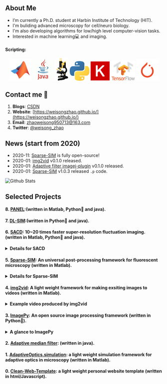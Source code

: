 

## About Me
- I’m currently a Ph.D. student at Harbin Institute of Technology (HIT).
- I'm buliding advanced microscopy for cell/neuro biology.
- I'm also developing algorithms for low/high level computer-vision tasks.
- Interested in machine learning:computer: and imaging.
#### Scripting:

<p align="center">
<img src='./imgs/MATLAB.jpg' width=70>
<img src='./imgs/java.jpg' width=70>
<img src='./imgs/imagej-128.png' width=42>
<img src='./imgs/Python.jpg' width=63>
<img src='./imgs/Keras.png' width=63>
<img src='./imgs/TensorFlow.png' width=77>
<img src='./imgs/pytorch.png' width=70>
</p>

## Contact me 📱

1. **Blogs**: [CSDN](https://blog.csdn.net/weixin_41923961/)
2. **Website**: [https://weisongzhao.github.io/](https://weisongzhao.github.io/)
3. **Email**: zhaoweisong950713@163.com
4. **Twitter**: [@weisong_zhao](https://twitter.com/weisong_zhao)

## News (start from 2020)

- 2020-11: [Sparse-SIM](https://github.com/WeisongZhao/Sparse-SIM) is fully open-source!
- 2020-01: [img2vid](https://github.com/WeisongZhao/img2vid) v0.1.0 released.
- 2020-01: [Adaptive filter imagej-plugin](https://github.com/WeisongZhao/AdaptiveMedian.imagej) v0.1.0 released.
- 2020-01: [Sparse-SIM](https://github.com/WeisongZhao/Sparse-SIM) v1.0.3 released `.p` code.

![Github Stats](https://github-readme-stats.vercel.app/api?username=WeisongZhao&show_icons=true&theme=dark)

## Selected Projects

#### 8. [PANEL](https://github.com/WeisongZhao/PANEL):(written in Matlab, Python:snake: and java).

#### 7. [DL-SIM](https://github.com/WeisongZhao/DL-SIM):(written in Python:snake: and java).

#### 6. [SACD](https://github.com/WeisongZhao/SACD): 10~20 times faster super-resolution fluctuation imaging. (written in Matlab, Python:snake: and java).

<details>
<summary><b>Details for SACD</b></summary>
<b>Concept:</b>
<p align="left">
<img src='./imgs/SACD model.png' width=700>
</p>
</details>


#### 5. [Sparse-SIM](https://github.com/WeisongZhao/Sparse-SIM): An universal post-processing framework for fluorescent microscopy (written in Matlab).

<details>
<summary><b>Details for Sparse-SIM</b></summary>
<b>Concept:</b>
<br>
<p align="left">
<img src='./imgs/GUIv2.png' width=700>
</p>
<b>Algorithm UI:</b>
<p align="left">
<img src='./imgs/GUI.png' width=700>
</p>
</details>

#### 4. [img2vid](https://github.com/WeisongZhao/img2vid): A light weight framework for making exsiting images to videos (written in Matlab).

<details>
<summary><b>Example video produced by img2vid</b></summary>
<p align="left">
<img src='./imgs/stage2.gif' width=700>
</p>
</details>

#### 3. [ImagePy](https://github.com/Image-Py/imagepy): An open source image processing framework (written in Python:snake:).

<details>
<summary><b>A glance to ImagePy</b></summary>
<p align="left">
<img src='./imgs/OS5.png' width=700>
</p>
</details>

#### 2. [Adaptive median filter](https://github.com/WeisongZhao/AdaptiveMedian.imagej): (written in java). 

#### 1. [AdaptiveOptics.simulation](https://github.com/WeisongZhao/AdaptiveOptics.simulation): a light weight simulation framework for adaptive optics in microscopy (written in Matlab).

#### 0. [Clean-Web-Template](https://github.com/WeisongZhao/CleanWebTemplate): a light weight personal website template (written in html/Javascript).


<!--
## Software list:

||FIJI/ImageJ plugin|Matlab framework|Python framework|Other utils|
|---|----|----|----|----|
|icon|<p align="center"><img src='/imgs/imagej-128.png' width=30></p>|<p align="center"><img src='/imgs/MATLAB.jpg' width=50></p>|<p align="center"><img src='/imgs/Python.jpg' width=45></p>|<p align="center"><img src='/imgs/utils.png' width=45></p>|
|1|[PANELJ](https://github.com/WeisongZhao/PANELJ) (private)|[PANELM](https://github.com/WeisongZhao/PANELM) (private)|[ImagePy](https://github.com/Image-Py/imagepy)|[CleanWebTemplate](https://github.com/WeisongZhao/CleanWebTemplate)|
|2|[SACDj](https://github.com/WeisongZhao/SACDj) (private)|[SACDM](https://github.com/WeisongZhao/SACDM) (private)|[DL-SIM](https://github.com/WeisongZhao/DL-SIM) (private)| |
|3|[Adaptive median filter](https://github.com/WeisongZhao/AdaptiveMedian.imagej)|[img2vid](https://github.com/WeisongZhao/img2vid)|img2vidPy (in progress)| |
|4|[POFI](https://github.com/WeisongZhao/POFI.imagej) (private)|[Bayes-LFM](https://github.com/WeisongZhao/Bayes-LFM) (private)|PANELPy (in progress)| |
|5|SparseJ (in progress)|[Sparse-SIM](https://github.com/WeisongZhao/Sparse-SIM)|SparsePy (in progress)| |
|6|img2vidJ (in progress)|[Palette](https://github.com/WeisongZhao/Palette.ui)|LFMpy (in progress)| |
|6| |[AdaptiveOptics.simulation](https://github.com/WeisongZhao/AdaptiveOptics.simulation)| | |
|7| |[MNIST_Recognization](https://github.com/WeisongZhao/MNIST_Recognization)| | |
-->

<!--
**WeisongZhao/WeisongZhao** is a ✨ _special_ ✨ repository because its `README.md` (this file) appears on your GitHub profile.

Here are some ideas to get you started:

- 🔭 I’m currently working on ...
- 🌱 I’m currently learning ...
- 👯 I’m looking to collaborate on ...
- 🤔 I’m looking for help with ...
- 💬 Ask me about ...
- 📫 How to reach me: ...
- 😄 Pronouns: ...
- ⚡ Fun fact: ...

#### ImageJ plugin
[Adaptive median filter](https://github.com/WeisongZhao/AdaptiveMedian.imagej); [PANELJ](https://github.com/WeisongZhao/PANELJ); [SACDj](https://github.com/WeisongZhao/SACDj); 

#### Matlab framework
[Sparse-SIM](https://github.com/WeisongZhao/Sparse-SIM); [Bayes-LFM](https://github.com/WeisongZhao/Bayes-LFM); [img2vid](https://github.com/WeisongZhao/img2vid); [SACDM](https://github.com/WeisongZhao/SACDM); [PANELM](https://github.com/WeisongZhao/PANELM); 

[AdaptiveOptics.simulation](https://github.com/WeisongZhao/AdaptiveOptics.simulation); [MNIST_Recognization](https://github.com/WeisongZhao/MNIST_Recognization)


#### Python framework
[ImagePy](https://github.com/Image-Py/imagepy); [DL-SIM](https://github.com/WeisongZhao/DL-SIM); 

#### Other utils

[CleanWebTemplate](https://github.com/WeisongZhao/CleanWebTemplate);


-->
